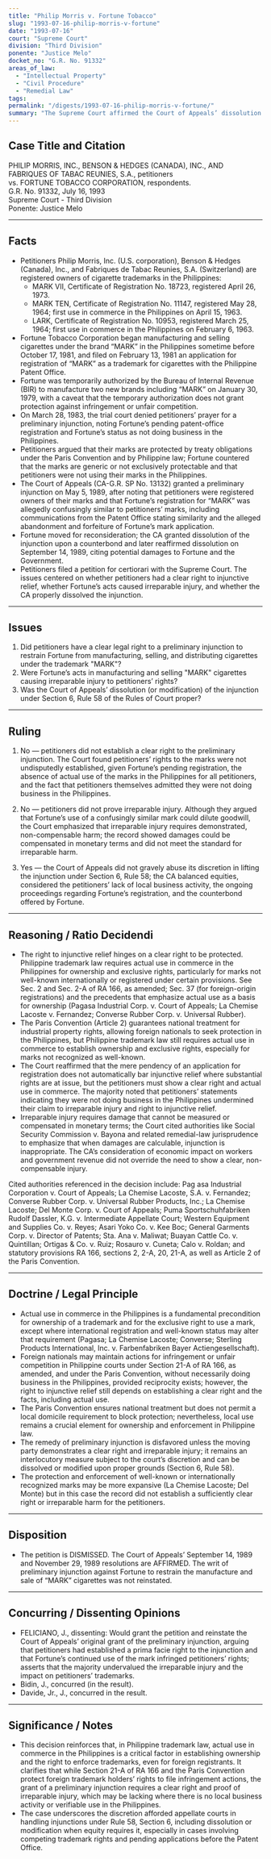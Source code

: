 ```yaml
---
title: "Philip Morris v. Fortune Tobacco"
slug: "1993-07-16-philip-morris-v-fortune"
date: "1993-07-16"
court: "Supreme Court"
division: "Third Division"
ponente: "Justice Melo"
docket_no: "G.R. No. 91332"
areas_of_law:
  - "Intellectual Property"
  - "Civil Procedure"
  - "Remedial Law"
tags:
permalink: "/digests/1993-07-16-philip-morris-v-fortune/"
summary: "The Supreme Court affirmed the Court of Appeals’ dissolution of the preliminary injunction against Fortune Tobacco for MARK cigarettes, holding petitioners failed to show a clear right to injunctive relief or irreparable injury; the petition was dismissed."
---
```


## Case Title and Citation
PHILIP MORRIS, INC., BENSON & HEDGES (CANADA), INC., AND FABRIQUES OF TABAC REUNIES, S.A., petitioners  
vs. FORTUNE TOBACCO CORPORATION, respondents.  
G.R. No. 91332, July 16, 1993  
Supreme Court - Third Division  
Ponente: Justice Melo

---

## Facts
- Petitioners Philip Morris, Inc. (U.S. corporation), Benson & Hedges (Canada), Inc., and Fabriques de Tabac Reunies, S.A. (Switzerland) are registered owners of cigarette trademarks in the Philippines:  
  - MARK VII, Certificate of Registration No. 18723, registered April 26, 1973.  
  - MARK TEN, Certificate of Registration No. 11147, registered May 28, 1964; first use in commerce in the Philippines on April 15, 1963.  
  - LARK, Certificate of Registration No. 10953, registered March 25, 1964; first use in commerce in the Philippines on February 6, 1963.  
- Fortune Tobacco Corporation began manufacturing and selling cigarettes under the brand “MARK” in the Philippines sometime before October 17, 1981, and filed on February 13, 1981 an application for registration of “MARK” as a trademark for cigarettes with the Philippine Patent Office.  
- Fortune was temporarily authorized by the Bureau of Internal Revenue (BIR) to manufacture two new brands including “MARK” on January 30, 1979, with a caveat that the temporary authorization does not grant protection against infringement or unfair competition.  
- On March 28, 1983, the trial court denied petitioners’ prayer for a preliminary injunction, noting Fortune’s pending patent-office registration and Fortune’s status as not doing business in the Philippines.  
- Petitioners argued that their marks are protected by treaty obligations under the Paris Convention and by Philippine law; Fortune countered that the marks are generic or not exclusively protectable and that petitioners were not using their marks in the Philippines.  
- The Court of Appeals (CA-G.R. SP No. 13132) granted a preliminary injunction on May 5, 1989, after noting that petitioners were registered owners of their marks and that Fortune’s registration for “MARK” was allegedly confusingly similar to petitioners’ marks, including communications from the Patent Office stating similarity and the alleged abandonment and forfeiture of Fortune’s mark application.  
- Fortune moved for reconsideration; the CA granted dissolution of the injunction upon a counterbond and later reaffirmed dissolution on September 14, 1989, citing potential damages to Fortune and the Government.  
- Petitioners filed a petition for certiorari with the Supreme Court. The issues centered on whether petitioners had a clear right to injunctive relief, whether Fortune’s acts caused irreparable injury, and whether the CA properly dissolved the injunction.

---

## Issues
1. Did petitioners have a clear legal right to a preliminary injunction to restrain Fortune from manufacturing, selling, and distributing cigarettes under the trademark "MARK"?  
2. Were Fortune’s acts in manufacturing and selling "MARK" cigarettes causing irreparable injury to petitioners’ rights?  
3. Was the Court of Appeals’ dissolution (or modification) of the injunction under Section 6, Rule 58 of the Rules of Court proper?

---

## Ruling
1. No — petitioners did not establish a clear right to the preliminary injunction. The Court found petitioners’ rights to the marks were not undisputedly established, given Fortune’s pending registration, the absence of actual use of the marks in the Philippines for all petitioners, and the fact that petitioners themselves admitted they were not doing business in the Philippines.

2. No — petitioners did not prove irreparable injury. Although they argued that Fortune’s use of a confusingly similar mark could dilute goodwill, the Court emphasized that irreparable injury requires demonstrated, non-compensable harm; the record showed damages could be compensated in monetary terms and did not meet the standard for irreparable harm.

3. Yes — the Court of Appeals did not gravely abuse its discretion in lifting the injunction under Section 6, Rule 58; the CA balanced equities, considered the petitioners’ lack of local business activity, the ongoing proceedings regarding Fortune’s registration, and the counterbond offered by Fortune.

---

## Reasoning / Ratio Decidendi
- The right to injunctive relief hinges on a clear right to be protected. Philippine trademark law requires actual use in commerce in the Philippines for ownership and exclusive rights, particularly for marks not well-known internationally or registered under certain provisions. See Sec. 2 and Sec. 2-A of RA 166, as amended; Sec. 37 (for foreign-origin registrations) and the precedents that emphasize actual use as a basis for ownership (Pagasa Industrial Corp. v. Court of Appeals; La Chemise Lacoste v. Fernandez; Converse Rubber Corp. v. Universal Rubber).  
- The Paris Convention (Article 2) guarantees national treatment for industrial property rights, allowing foreign nationals to seek protection in the Philippines, but Philippine trademark law still requires actual use in commerce to establish ownership and exclusive rights, especially for marks not recognized as well-known.  
- The Court reaffirmed that the mere pendency of an application for registration does not automatically bar injunctive relief where substantial rights are at issue, but the petitioners must show a clear right and actual use in commerce. The majority noted that petitioners’ statements indicating they were not doing business in the Philippines undermined their claim to irreparable injury and right to injunctive relief.  
- Irreparable injury requires damage that cannot be measured or compensated in monetary terms; the Court cited authorities like Social Security Commission v. Bayona and related remedial-law jurisprudence to emphasize that when damages are calculable, injunction is inappropriate. The CA’s consideration of economic impact on workers and government revenue did not override the need to show a clear, non-compensable injury.

Cited authorities referenced in the decision include: Pag asa Industrial Corporation v. Court of Appeals; La Chemise Lacoste, S.A. v. Fernandez; Converse Rubber Corp. v. Universal Rubber Products, Inc.; La Chemise Lacoste; Del Monte Corp. v. Court of Appeals; Puma Sportschuhfabriken Rudolf Dassler, K.G. v. Intermediate Appellate Court; Western Equipment and Supplies Co. v. Reyes; Asari Yoko Co. v. Kee Boc; General Garments Corp. v. Director of Patents; Sta. Ana v. Maliwat; Buayan Cattle Co. v. Quintillan; Ortigas & Co. v. Ruiz; Rosauro v. Cuneta; Calo v. Roldan; and statutory provisions RA 166, sections 2, 2-A, 20, 21-A, as well as Article 2 of the Paris Convention.

---

## Doctrine / Legal Principle
- Actual use in commerce in the Philippines is a fundamental precondition for ownership of a trademark and for the exclusive right to use a mark, except where international registration and well-known status may alter that requirement (Pagasa; La Chemise Lacoste; Converse; Sterling Products International, Inc. v. Farbenfabriken Bayer Actiengesellschaft).  
- Foreign nationals may maintain actions for infringement or unfair competition in Philippine courts under Section 21-A of RA 166, as amended, and under the Paris Convention, without necessarily doing business in the Philippines, provided reciprocity exists; however, the right to injunctive relief still depends on establishing a clear right and the facts, including actual use.  
- The Paris Convention ensures national treatment but does not permit a local domicile requirement to block protection; nevertheless, local use remains a crucial element for ownership and enforcement in Philippine law.  
- The remedy of preliminary injunction is disfavored unless the moving party demonstrates a clear right and irreparable injury; it remains an interlocutory measure subject to the court’s discretion and can be dissolved or modified upon proper grounds (Section 6, Rule 58).  
- The protection and enforcement of well-known or internationally recognized marks may be more expansive (La Chemise Lacoste; Del Monte) but in this case the record did not establish a sufficiently clear right or irreparable harm for the petitioners.

---

## Disposition
- The petition is DISMISSED. The Court of Appeals’ September 14, 1989 and November 29, 1989 resolutions are AFFIRMED. The writ of preliminary injunction against Fortune to restrain the manufacture and sale of “MARK” cigarettes was not reinstated.

---

## Concurring / Dissenting Opinions
- FELICIANO, J., dissenting: Would grant the petition and reinstate the Court of Appeals’ original grant of the preliminary injunction, arguing that petitioners had established a prima facie right to the injunction and that Fortune’s continued use of the mark infringed petitioners’ rights; asserts that the majority undervalued the irreparable injury and the impact on petitioners’ trademarks.  
- Bidin, J., concurred (in the result).  
- Davide, Jr., J., concurred in the result.

---

## Significance / Notes
- This decision reinforces that, in Philippine trademark law, actual use in commerce in the Philippines is a critical factor in establishing ownership and the right to enforce trademarks, even for foreign registrants. It clarifies that while Section 21-A of RA 166 and the Paris Convention protect foreign trademark holders’ rights to file infringement actions, the grant of a preliminary injunction requires a clear right and proof of irreparable injury, which may be lacking where there is no local business activity or verifiable use in the Philippines.  
- The case underscores the discretion afforded appellate courts in handling injunctions under Rule 58, Section 6, including dissolution or modification when equity requires it, especially in cases involving competing trademark rights and pending applications before the Patent Office.
